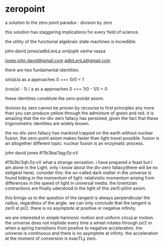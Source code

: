# zeropoint
a solution to the zero point paradox : division by zero

this solution has staggering implications for every field of science.

the utility of the functional algebraic state machines is incredible.

john david jones/adbiLenLa omijopik
vanha vaasa


jones.john.david@gmail.com
adbiLenLa@gmail.com

there are two fundamental identities:

sin(a)/a as a approaches 0 === 0/0 = 1

(cos(a) - 1) / a as a approaches 0 === 1/0 - 1/0 = 0

these identities constitute the zero-poinbt axiom.

division by zero cannot be proven by recourse to first principles any more than you can
produce yellow through the admixture of green and red.  it is amazing that the no-div-zero fallacy 
has persisted, given the fact that these trigonometric identities are widely known.

the no-div-zero fallacy has mankind trapped  on the earth without nuclear fusion.  the zero-point axiom makes faster than light travel possible.  fusion is an altogether different topic: nuclear fusion is an
enzymatic process.  

john david jones
#11b3ba/3qg:0z:vV

#11b3b/3qh:0z:vV
what a strange sensation.  i have prepared a feast but i am alone in the Light.  only i know
about the div-zero fallacy(there will be no zeitgeist here).  consider this: the so-called dark matter in the universe is found hiding in the momentum of light.  relativistic momentum arising from differences in the speed of light in universal media.  the lorentzian contractions are finally uderstood in the light
of this zer0-p0int axiom.  

this brings us to the question of the tangent is always perpendicular the radius, regardless of the angle.  we can only conclude that the tangent is zer0 at pi/2.  there is no asymptote at positive or negative  infinity.   

we are interested in simple harmonic motion and uniform circuLar motion.  the universe does not implode every time a wheel rotates through pi/2 or when a spring transitions from positive to negative acceleration.  the universe is continuous and there is no asymptote at infinty.  the acceleration at the moment of conversion is exacTLy zero.  
